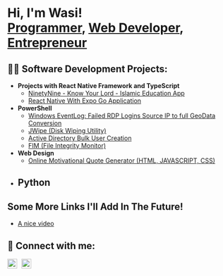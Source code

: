 <h1>Hi, I'm Wasi! <br/><a href="">Programmer</a>, <a href="www.linkedin.com/in/muhammad-ur-rehman-838a36234">Web Developer</a>, <a href="https://nafsiequipment.com/">Entrepreneur</a></h1>

<h2>👨‍💻 Software Development Projects:</h2>

- <b>Projects with React Native Framework and TypeScript</b>
  - [NinetyNine - Know Your Lord - Islamic Education App](https://github.com/joshmadakor1/Algorithms-Practice)
  - [React Native With Expo Go Application](https://github.com/joshmadakor1/Algorithms-Practice)
- <b>PowerShell</b>
  - [Windows EventLog: Failed RDP Logins Source IP to full GeoData Conversion](https://github.com/joshmadakor1/Sentinel-Lab)
  - [JWipe (Disk Wiping Utility)](https://github.com/joshmadakor1/Jwipe.PowerShell)
  - [Active Directory Bulk User Creation](https://github.com/joshmadakor1/AD_PS)
  - [FIM (File Integrity Monitor)](https://github.com/joshmadakor1/PowerShell-Integrity-FIM)
- <b>Web Design</b>
  - [Online Motivational Quote Generator (HTML, JAVASCRIPT, CSS)](https://github.com/MuWasi786/ELEVATE)
- <b>Python</b>
  - 

<h2>Some More Links I'll Add In The Future!</h2>

- [A nice video](https://www.youtube.com/watch?v=a83ASGn_V_s)

<h2> 🤳 Connect with me:</h2>

<a href="https://www.linkedin.com/in/muhammad-ur-rehman-838a36234" target="_blank">
  <img align="left" alt="LinkedIn" width="22px" src="https://cdn.jsdelivr.net/gh/simple-icons/simple-icons/icons/linkedin.svg" style="margin-right:10px;"/>
</a>

<a href="https://www.instagram.com/wwwasi.786/" target="_blank">
  <img align="left" alt="Instagram" width="22px" src="https://cdn.jsdelivr.net/gh/simple-icons/simple-icons/icons/instagram.svg" style="margin-right:10px;"/>
</a>

[instagram]: https://www.instagram.com/wwwasi.786/
[linkedin]: www.linkedin.com/in/muhammad-ur-rehman-838a36234
